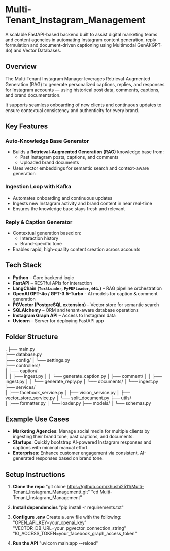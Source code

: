 # Multi-Tenant_Instagram_Management

A scalable FastAPI-based backend built to assist digital marketing teams and content agencies in automating Instagram content generation, reply formulation and document-driven captioning using Multimodal GenAI(GPT-4o) and Vector Databases.


## Overview

The Multi-Tenant Instagram Manager leverages Retrieval-Augmented Generation (RAG) to generate personalized captions, replies, and responses for Instagram accounts — using historical post data, comments, captions, and brand documentation.

It supports seamless onboarding of new clients and continuous updates to ensure contextual consistency and authenticity for every brand.


## Key Features

### Auto-Knowledge Base Generator
- Builds a **Retrieval-Augmented Generation (RAG)** knowledge base from:
  - Past Instagram posts, captions, and comments
  - Uploaded brand documents
- Uses vector embeddings for semantic search and context-aware generation

### Ingestion Loop with Kafka
- Automates onboarding and continuous updates
- Ingests new Instagram activity and brand content in near real-time
- Ensures the knowledge base stays fresh and relevant

### Reply & Caption Generator
- Contextual generation based on:
  - Interaction history
  - Brand-specific tone
- Enables rapid, high-quality content creation across accounts


## Tech Stack

- **Python** – Core backend logic
- **FastAPI** – RESTful APIs for interaction
- **LangChain (`TextLoader`, `PyPDFLoader`, etc.)** – RAG pipeline orchestration
- **OpenAI GPT-4o / GPT-3.5-Turbo** - AI models for caption & comment generation 
- **PGVector (PostgreSQL extension)** – Vector store for semantic search  
- **SQLAlchemy** – ORM and tenant-aware database operations
- **Instagram Graph API** – Access to Instagram data
- **Uvicorn** – Server for deploying FastAPI app     

## Folder Structure
.
├── main.py             
├── database.py            
├── config/
│   └── settings.py        
├── controllers/           
│   ├── caption/            
│   │   ├── ingest.py
│   │   └── generate_caption.py
│   ├── comment/
│   │   ├── ingest.py
│   │   └── generate_reply.py
│   └── documents/
│       └── ingest.py
├── services/               
│   ├── facebook_service.py
│   ├── vision_service.py
│   ├── vector_store_service.py
│   └── split_document.py
├── utils/              
│   ├── formatter.py
│   └── loader.py
├── models/
│   └── schemas.py  


## Example Use Cases
 
- **Marketing Agencies**: Manage social media for multiple clients by ingesting their brand tone, past captions, and documents.
- **Startups**: Quickly bootstrap AI-powered Instagram responses and captions with minimal manual effort.
- **Enterprises**: Enhance customer engagement via consistent, AI-generated responses based on brand tone.


## Setup Instructions

1. **Clone the repo**
   "git clone https://github.com/khushi2511/Multi-Tenant_Instagram_Managementt.git"
   "cd Multi-Tenant_Instagram_Management"

2. **Install dependencies**
   "pip install -r requirements.txt"

3. **Configure .env**
   Create a .env file with the following:
   "OPEN_API_KEY=your_openai_key"
   "VECTOR_DB_URL=your_pgvector_connection_string"
   "IG_ACCESS_TOKEN=your_facebook_graph_access_token"

4. **Run the API**
   "uvicorn main:app --reload"
